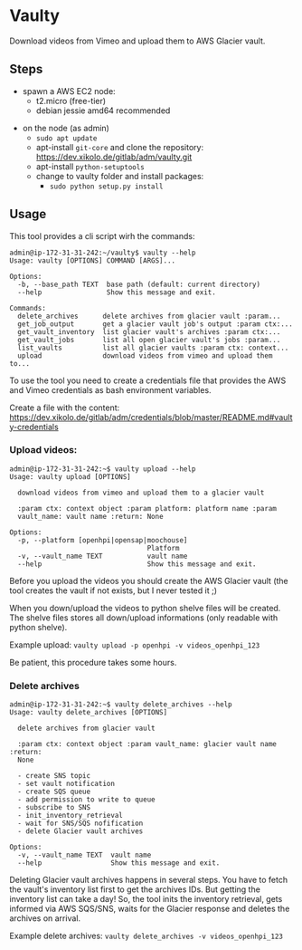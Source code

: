 # Vaulty

Download videos from Vimeo and upload them to AWS Glacier vault.

## Steps

+ spawn a AWS EC2 node:
    - t2.micro (free-tier)
    - debian jessie amd64 recommended
- on the node (as admin)
    - `sudo apt update`
    - apt-install `git-core` and clone the repository: https://dev.xikolo.de/gitlab/adm/vaulty.git
    - apt-install `python-setuptools`
    - change to vaulty folder and install packages:
        - `sudo python setup.py install`

## Usage

This tool provides a cli script wirh the commands:
```
admin@ip-172-31-31-242:~/vaulty$ vaulty --help
Usage: vaulty [OPTIONS] COMMAND [ARGS]...

Options:
  -b, --base_path TEXT  base path (default: current directory)
  --help                Show this message and exit.

Commands:
  delete_archives      delete archives from glacier vault :param...
  get_job_output       get a glacier vault job's output :param ctx:...
  get_vault_inventory  list glacier vault's archives :param ctx:...
  get_vault_jobs       list all open glacier vault's jobs :param...
  list_vaults          list all glacier vaults :param ctx: context...
  upload               download videos from vimeo and upload them to...
  ```

To use the tool you need to create a credentials file that provides the AWS and Vimeo credentials as bash environment variables.

Create a file with the content: https://dev.xikolo.de/gitlab/adm/credentials/blob/master/README.md#vaulty-credentials

### Upload videos:
```
admin@ip-172-31-31-242:~$ vaulty upload --help
Usage: vaulty upload [OPTIONS]

  download videos from vimeo and upload them to a glacier vault

  :param ctx: context object :param platform: platform name :param
  vault_name: vault name :return: None

Options:
  -p, --platform [openhpi|opensap|moochouse]
                                  Platform
  -v, --vault_name TEXT           vault name
  --help                          Show this message and exit.
```

Before you upload the videos you should create the AWS Glacier vault (the tool creates the vault if not exists, but I never tested it ;)

When you down/upload the videos to python shelve files will be created. The shelve files stores all down/upload informations (only readable with python shelve).

Example upload: `vaulty upload -p openhpi -v videos_openhpi_123`

Be patient, this procedure takes some hours.


### Delete archives
```
admin@ip-172-31-31-242:~$ vaulty delete_archives --help
Usage: vaulty delete_archives [OPTIONS]

  delete archives from glacier vault

  :param ctx: context object :param vault_name: glacier vault name :return:
  None

  - create SNS topic
  - set vault notification
  - create SQS queue
  - add permission to write to queue
  - subscribe to SNS
  - init_inventory_retrieval
  - wait for SNS/SQS nofification
  - delete Glacier vault archives

Options:
  -v, --vault_name TEXT  vault name
  --help                 Show this message and exit.
```

Deleting Glacier vault archives happens in several steps. You have to fetch the vault's inventory list first to get the archives IDs. But getting the inventory list can take a day! So, the tool inits the inventory retrieval, gets informed via AWS SQS/SNS, waits for the Glacier response and deletes the archives on arrival.

Example delete archives: `vaulty delete_archives -v videos_openhpi_123`
